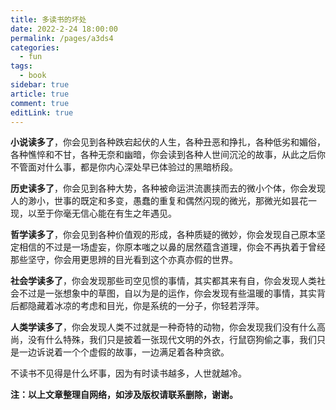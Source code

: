 ```yaml
---
title: 多读书的坏处
date: 2022-2-24 18:00:00
permalink: /pages/a3ds4
categories:
  - fun
tags:
  - book
sidebar: true
article: true
comment: true
editLink: true
---
```




**小说读多了**，你会见到各种跌宕起伏的人生，各种丑恶和挣扎，各种低劣和媚俗，各种憔悴和不甘，各种无奈和幽暗，你会读到各种人世间沉沦的故事，从此之后你不管面对什么事，都是你内心深处早已体验过的黑暗桥段。

**历史读多了**，你会见到各种大势，各种被命运洪流裹挟而去的微小个体，你会发现人的渺小，世事的既定和多变，愚蠢的重复和偶然闪现的微光，那微光如昙花一现，以至于你毫无信心能在有生之年遇见。

**哲学读多了**，你会见到各种价值观的形成，各种质疑的微妙，你会发现自己原本坚定相信的不过是一场虚妄，你原本嗤之以鼻的居然蕴含道理，你会不再执着于曾经那些坚守，你会用更思辨的目光看到这个亦真亦假的世界。

**社会学读多了**，你会发现那些司空见惯的事情，其实都其来有自，你会发现人类社会不过是一张想象中的草图，自以为是的运作，你会发现有些温暖的事情，其实背后都隐藏着冰凉的考虑和目光，你是系统的一分子，你轻若浮萍。

**人类学读多了**，你会发现人类不过就是一种奇特的动物，你会发现我们没有什么高尚，没有什么特殊，我们只是披着一张现代文明的外衣，行鼠窃狗偷之事，我们只是一边诉说着一个个虚假的故事，一边满足着各种贪欲。



不读书不见得是什么坏事，因为有时读书越多，人世就越冷。



**注：以上文章整理自网络，如涉及版权请联系删除，谢谢。**

